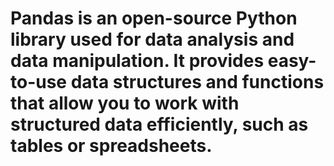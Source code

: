 # Pandas is an open-source Python library used for data analysis and data manipulation. It provides easy-to-use data structures and functions that allow you to work with structured data efficiently, such as tables or spreadsheets.
